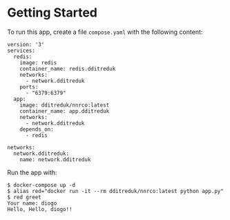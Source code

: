 # Getting Started

To run this app, create a file `compose.yaml` with the following content:

```
version: '3'
services:
  redis:
    image: redis
    container_name: redis.dditreduk
    networks:
      - network.dditreduk
    ports:
      - "6379:6379"
  app:
    image: dditreduk/nnrco:latest
    container_name: app.dditreduk
    networks:
      - network.dditreduk
    depends_on:
      - redis

networks:
  network.dditreduk:
    name: network.dditreduk
```

Run the app with:

```
$ docker-compose up -d
$ alias red="docker run -it --rm dditreduk/nnrco:latest python app.py"
$ red greet
Your name: diogo 
Hello, Hello, diogo!!
```

